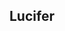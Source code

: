 ## Lucifer


<!DOCTYPE html>

<html>

<head>
    <title>test</title>
    <meta charset="utf8">
    <style>
        *{
            margin: 0;
        }
        .head{
            width: 100%;
            height: 44px;
            background-color: #2459a2;
        }
        .head_main{
            width: 1022px;
            height: 100%;
            /*background: #000;*/
            margin: 0 auto;
        }
        .head_left a{
            /*line-height: 0px;*/
            width: 60px;
            height: 30px;
            font-size: 13px;
            float: left;
            margin-top: 10px;
        }
        .head_right .register,.login{
            float: right;
            width: 60px;
            height:44px;
            /*background-color: red;*/
            margin-top: 10px;
        }
        .search{
            float: right;
            margin-top: 10px;
        }
        .middle{

            width: 100%;
            height: 650px;
            background-color: #ededed;
        }
        .middle_main{
            width: 1100px;
            height: 100%;
            background-color: white;
            margin: 0 auto;
        }
        .middle_left{
            margin-left: 10px;
            width: 800px;
            height: 100%;
            background-color: white;
            display: inline-block;
        }
        .middle_right{
            width: 270px;
            height: 100%;
            background-color:  #ededed;
            display: inline-block;
            background-image: url("5.jpg");
        }
        .top_left{

            width: 772px;
            height:66px;
            /*margin-top: 10px;*/
            background-color: #9c9c9c;
            /*display: inline-block;*/
            margin: 0 auto;
        }
        /*.top_left *{*/
            /*width: 50px;*/
            /*height:30px;*/
            /*margin-top: 10px;*/
            /*background-color: #9c9c9c;*/
            /*display: inline-block;*/
        /*}*/
        .bottom{
            text-align: center;
            margin-top: 10px;
        }

    </style>
</head>

<body>

<div class="head">        <!-- 顶部 -->
    <div class="head_main">
        <div class="head_left">
            <a class="home page">首页</a>
            <a class="all">全部</a>
            <a class="42part">42区</a>
            <a class="joke">段子</a>
            <a class="pic">图片</a>
            <a class="it1024">挨踢1024</a>
            <a class="answer">你问我答</a>
        </div>
        <div class="head_right">
            <a class="search">
                搜索<input type="text">
            </a>
            <a class="register">注册</a>
            <a class="login">登录</a>

        </div>
    </div>
</div>

<div class="middle">    <!-- 中间 -->
    <div class="middle_main">
        <div class="middle_left">
            <div class="top_left">
                <!--<a class="best_hot">最热</a>-->
                <!--<a class="best_new">最新</a>-->
                <!--<a class="people">人类发布</a>-->
            </div>
            <!--<div class="top_right">-->
                <!--<a class=""></a>-->
                <!--<a class=""></a>-->
                <!--<a class=""></a>-->
            <!--</div>-->
        </div>
        <div class="middle_right"></div>
    </div>
</div>

<div class="bottom">      <!-- 底部 -->
    <div>关于我们|联系我们|服务条款|隐私政策|抽屉新热榜工具|下载客户端|意见与反馈|友情链接|公告  </div>
    <div> 旗下站点 ©2018 chouti.com 京ICP备09053974号-3 京公网安备 110102004562</div>
    <div>违法和不良信息举报： 电话：010-58302039 邮箱：jubao@chouti.com</div>
    <div>版权所有：北京格致璞科技有限公司</div>
</div>

</body>
</html>
